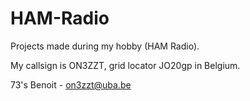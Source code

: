 # HAM-Radio

Projects made during my hobby (HAM Radio).

My callsign is ON3ZZT, grid locator JO20gp in Belgium.

73's Benoit   -   on3zzt@uba.be
